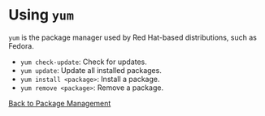 
# Using `yum`

`yum` is the package manager used by Red Hat-based distributions, such as Fedora.

*   `yum check-update`: Check for updates.
*   `yum update`: Update all installed packages.
*   `yum install <package>`: Install a package.
*   `yum remove <package>`: Remove a package.

[Back to Package Management](./index.md)
